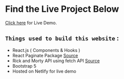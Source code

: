 # Find the Live Project Below 

[Click here](https://prathisahrudh-rickandmortywiki-version1.netlify.app/) for Live Demo.

## `Things used to build this website` :
- React.js ( Components & Hooks ) 
- React Paginate Package [Source](https://www.npmjs.com/package/react-paginate)
- Rick and Morty API using fetch API [Source](https://rickandmortyapi.com/)
- Bootstrap 5
- Hosted on Netlify for live demo 
